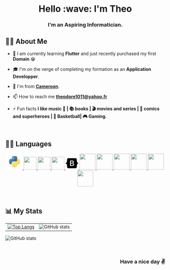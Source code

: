 
<h1 align="center"> Hello :wave: I'm Theo </h1>
<h3 align="center"> I'm an Aspiring Informatician. </h3>

## 🙋‍♂️ About Me

- :brain: I am currently learning **Flutter** and just recently purchased my first **Domain** 😁

- :mortar_board:  I'm on the verge of completing my formation as an **Application Developper**.

- :house_with_garden:  I'm from <a href="https://www.google.com/search?q=cameroon&rlz=1C1CHBF_deDE906DE906&oq=cameroon&aqs=chrome..69i57.2095j0j1&sourceid=chrome&ie=UTF-8" target="_blank">**Cameroon**</a>.

<!--
- :briefcase: Visit <a href="https://ashkoredev.github.io/portfolio/" target="_blank" title="Portfolio">My portfolio</a>

- :paintbrush: I like to do small projects in <a href="https://codepen.io/AshkoreDev" target="_blank" title="CodePen">CodePen</a>
-->
- :mailbox:  How to reach me **theodore1011@yahoo.fr**

- :zap:  Fun facts **I like music 🎸 | 📚 books | 🎬 movies and series | 🦸 comics and superheroes | 🏀 Basketball| 🎮 Gaming.**

</br>

## :man_technologist: Languages

<p align="center">
  <a href="https://www.python.org/" target="_blank" title="Python">
    <img src="https://raw.githubusercontent.com/github/explore/80688e429a7d4ef2fca1e82350fe8e3517d3494d/topics/python/python.png" width="50" height="50"/>
  </a>
  <a href="https://www.w3.org/html/" target="_blank" title="HTML5"> 
    <img src="https://img.icons8.com/color/48/000000/html-5.png" width="40" height="40"/>
  </a> 
  <a href="https://www.w3schools.com/css/" target="_blank" title="CSS3"> 
    <img src="https://img.icons8.com/color/48/000000/css3.png" width="40" height="40"/>
  </a> 
  <a href="https://developer.mozilla.org/en-US/docs/Web/JavaScript" target="_blank" title="JavaScript"> 
    <img src="https://img.icons8.com/color/48/000000/javascript.png" width="40" height="40"/>
  </a>
  <a href="https://getbootstrap.com" target="_blank" title="Bootstrap">
    <img src="https://github.com/devicons/devicon/blob/master/icons/bootstrap/bootstrap-plain.svg" width="40" height="40"/>
  </a>
  <a href="https://nodejs.org" target="_blank" title="NodeJS">
    <img src="https://img.icons8.com/color/48/000000/nodejs.png" width="50" height="50"/>
  </a>
  <a href="https://www.mysql.com/" target="_blank" title="MySQL">
    <img src="https://img.icons8.com/fluent/50/000000/mysql-logo.png" width="50" height="50"/>
  </a>
  <a href="https://www.alaska-software.com/" target="_blank" title="Xbase++">
    <img src="https://ilx.alaska-software.com/index.php?ams/xbase-1-9-and-2-0-compatibility-information.59/cover-image" width="50" height="50"/>
  </a>
  <a href="https://www.adobe.com/products/coldfusion-family.html" target="_blank" title="Adobe ColdFusion">
    <img src="https://upload.wikimedia.org/wikipedia/commons/4/43/Adobe_ColdFusion_logo_2021.svg" width="50" height="50"/>
  </a>
  <a href="https://www.gofoxpro.com/service/windows-software" target="_blank" title="FoxPro">
    <img src="https://upload.wikimedia.org/wikipedia/commons/6/64/Foxpro-icon.png" width="50" height="50"/>
  </a>
  <a href="https://flutter.dev/" target="_blank" title="Flutter">
    <img src="https://storage.googleapis.com/cms-storage-bucket/847ae81f5430402216fd.svg" width="50" height="50"/>
  </a>
<!--
  <a href="https://www.mongodb.com/" target="_blank" title="MongoDB">
    <img src="https://raw.githubusercontent.com/danielcranney/readme-generator/main/public/icons/skills/mongodb-colored.svg" width="50" height="50"/>
  </a>
  <a href="https://www.postgresql.org/" target="_blank" title="PostgreSQL">
    <img src="https://raw.githubusercontent.com/danielcranney/readme-generator/main/public/icons/skills/postgresql-colored.svg" width="50" height="50"/>
  </a>
  <a href="https://www.java.com/en/" target="_blank" title="JAVA">
    <img src="https://www.oracle.com/oce/press/assets/CONT6C95347B9ECC40CF8E7272A74FD80BDE/native/rc24-java-logo.gif" width="50" height="50"/>
  </a>
  <a href="https://sqlite.org/index.html" target="_blank" title="SQLLite">
    <img src="https://media.licdn.com/dms/image/C4D12AQG6oZrADxwpqQ/article-cover_image-shrink_600_2000/0/1594917913096?e=2147483647&v=beta&t=RLFIpIhlvQdmZfTEQMVqNviAcosDvYj87bjTPsm3yYw" width="50" height="50"/>
  </a>
     <a href="https://react.dev/" target="_blank" title="ReactJS">
    <img src="https://www.vectorlogo.zone/logos/reactjs/reactjs-icon.svg" width="40" height="40"/>
  </a>
  <a href="https://angular.io/" target="_blank" title="ANGULAR">
    <img src="https://github.com/angular/angular/blob/main/aio/src/assets/images/logos/angular/angular.png" width="40" height="40"/>
  </a>
  <a href="https://www.php.net/" target="_blank" title="PHP">
    <img src="https://github.com/devicons/devicon/blob/master/icons/php/php-plain.svg" width="40" height="40"/>
  </a>
  <a href="https://fortran-lang.org/en/" target="_blank" title="Fortran">
    <img src="https://i0.wp.com/erainnovator.com/wp-content/uploads/2021/05/Fortran-Programming-Language.png?resize=930%2C620&ssl=1" width="50" height="50"/>
  </a>
    <a href="https://www.w3schools.com/xml/xml_whatis.asp" target="_blank" title="XML">
    <img src="https://raw.githubusercontent.com/github/explore/05a6f4c574a32b6b2f04c2e589f6c82d9df46a5d/topics/xml/xml.png" width="50" height="50"/>
  </a>
    <a href="https://learn.microsoft.com/en-us/dotnet/visual-basic/" target="_blank" title="VisualBasics">
    <img src="https://upload.wikimedia.org/wikipedia/commons/4/40/VB.NET_Logo.svg" width="50" height="50"/>
  </a>
-->
</p>

</br>

## 📊 My Stats 

|                   |                    | 
| ----------------- | ------------------ | 
| [![Top Langs](https://github-readme-stats.vercel.app/api/top-langs/?username=gi88785&layout=compact&theme=tokyonight)](https://github.com/gi88785/github-readme-stats) | ![GitHub stats](https://github-readme-stats.vercel.app/api?username=gi88785&show_icons=true&theme=tokyonight) | 

![GitHub stats](https://github-readme-streak-stats.herokuapp.com/?user=gi88785&stroke=ffffff&background=1c1917&ring=0891b2&fire=0891b2&currStreakNum=ffffff&currStreakLabel=0891b2&sideNums=ffffff&sideLabels=ffffff&dates=ffffff&hide_border=true")

</br>

<h3 align="right"> Have a nice day ✌️ </h3> 

